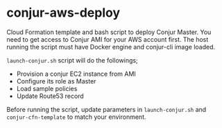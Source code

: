 # conjur-aws-deploy

Cloud Formation template and bash script to deploy Conjur Master. 
You need to get access to Conjur AMI for your AWS account first. The host running the script must have Docker engine and conjur-cli image loaded.

`launch-conjur.sh` script will do the followings;  
- Provision a conjur EC2 instance from AMI
- Configure its role as Master
- Load sample policies 
- Update Route53 record


Before running the script, update parameters in `launch-conjur.sh` and `conjur-cfn-template` to match your environment.

